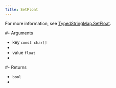 ```yaml
---
Title: SetFloat
---
```


For more information, see [TypedStringMap.SetFloat](#content-typedstringmap-methods-setfloat).

#- Arguments
- key `const char[]`
- 
- value `float`
- 

#- Returns
- `bool`
- 
